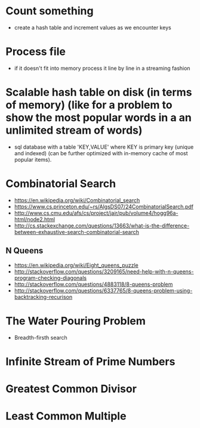 # Count something
- create a hash table and increment values as we encounter keys

# Process file
- if it doesn't fit into memory process it line by line in a streaming fashion

# Scalable hash table on disk (in terms of memory) (like for a problem to show the most popular words in a an unlimited stream of words)
- sql database with a table 'KEY,VALUE' where KEY is primary key (unique and indexed) (can be further optimized with in-memory cache of most popular items).

# Combinatorial Search
- https://en.wikipedia.org/wiki/Combinatorial_search
- https://www.cs.princeton.edu/~rs/AlgsDS07/24CombinatorialSearch.pdf
- http://www.cs.cmu.edu/afs/cs/project/jair/pub/volume4/hogg96a-html/node2.html
- http://cs.stackexchange.com/questions/13663/what-is-the-difference-between-exhaustive-search-combinatorial-search

## N Queens
- https://en.wikipedia.org/wiki/Eight_queens_puzzle
- http://stackoverflow.com/questions/3209165/need-help-with-n-queens-program-checking-diagonals
- http://stackoverflow.com/questions/4883118/8-queens-problem
- http://stackoverflow.com/questions/6337765/8-queens-problem-using-backtracking-recurison

# The Water Pouring Problem
- Breadth-firsth search

# Infinite Stream of Prime Numbers

# Greatest Common Divisor

# Least Common Multiple
